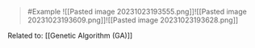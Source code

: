 >	#Example 
>	![[Pasted image 20231023193555.png]]![[Pasted image 20231023193609.png]]![[Pasted image 20231023193628.png]]

Related to: [[Genetic Algorithm (GA)]]